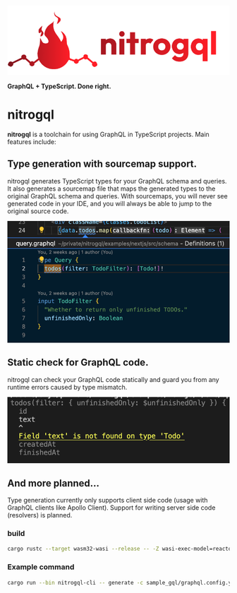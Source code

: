 ![nitrogql logo](./assets/logo/logo-and-text.png)

**GraphQL + TypeScript. Done right.**

# nitrogql

**nitrogql** is a toolchain for using GraphQL in TypeScript projects. Main features include:

## Type generation with sourcemap support.

nitrogql generates TypeScript types for your GraphQL schema and queries. It also generates a sourcemap file that maps the generated types to the original GraphQL schema and queries. With sourcemaps, you will never see generated code in your IDE, and you will always be able to jump to the original source code.

![VSCode's "Peek Definition" command showing the original GraphQL query](./assets/docs/screenshot-peek-definition.png)

## Static check for GraphQL code.

nitrogql can check your GraphQL code statically and guard you from any runtime errors caused by type mismatch.

![Result of running `nitrogql check` on a sample project](./assets/docs/screenshot-check.png)

## And more planned...

Type generation currently only supports client side code (usage with GraphQL clients like Apollo Client). Support for writing server side code (resolvers) is planned.

### build

```sh
cargo rustc --target wasm32-wasi --release -- -Z wasi-exec-model=reactor
```

### Example command

```sh
cargo run --bin nitrogql-cli -- generate -c sample_gql/graphql.config.yaml
```